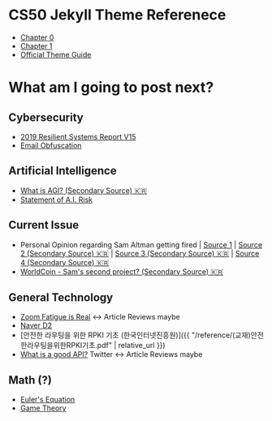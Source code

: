 # CS50 Jekyll Theme Referenece

* [Chapter 0](0)
* [Chapter 1](1)
* [Official Theme Guide](https://cs50.readthedocs.io/themes/jekyll/)

# What am I going to post next?
## Cybersecurity
* [2019 Resilient Systems Report V15](https://www.ibm.com/downloads/cas/GAVGOVNV)
* [Email Obfuscation](https://spencermortensen.com/articles/email-obfuscation/?utm_source=tldrnewsletter)

## Artificial Intelligence
* [What is AGI? (Secondary Source) 🇰🇷](https://alook.so/posts/dztYlj9)
* [Statement of A.I. Risk](https://alook.so/posts/XBt3Ddq)

## Current Issue
* Personal Opinion regarding Sam Altman getting fired | [Source 1](https://alook.so/posts/Kmtkej0) | [Source 2 (Secondary Source) 🇰🇷](https://alook.so/posts/jdt5zRl) | [Source 3 (Secondary Source) 🇰🇷](https://alook.so/posts/KmtkwkR) | [Source 4 (Secondary Source) 🇰🇷](https://alook.so/posts/6MtOPwl)
* [WorldCoin - Sam's second project? (Secondary Source) 🇰🇷](https://alook.so/posts/njtwyy5)

## General Technology
* [Zoom Fatigue is Real](https://spectrum.ieee.org/zoom-fatigue) <-> Article Reviews maybe
* [Naver D2](https://d2.naver.com/helloworld/59361)
* [안전한 라우팅을 위한 RPKI 기초 (한국인터넷진흥원)]({{ "/reference/(교재)안전한라우팅을위한RPKI기초.pdf" | relative_url }})
* [What is a good API?](https://twitter.com/jimmykoppel/status/1728629912041660738?s=46) Twitter <-> Article Reviews maybe

## Math (?)
* [Euler's Equation](https://blog.ardan.kr/eulers-equation/)
* [Game Theory](https://blog.ardan.kr/law-of-large-numbers/)